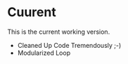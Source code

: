 Cuurent
========

This is the current working version.

 - Cleaned Up Code Tremendously ;-)
 - Modularized Loop
